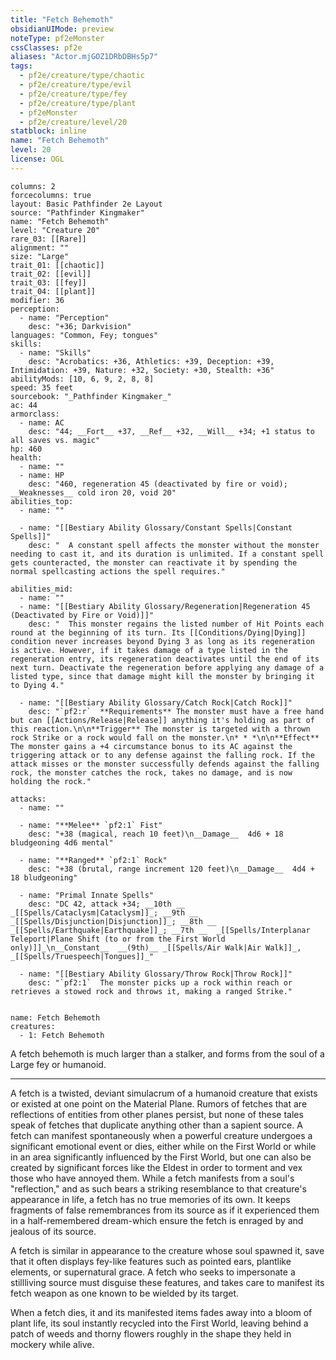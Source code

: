 ```yaml
---
title: "Fetch Behemoth"
obsidianUIMode: preview
noteType: pf2eMonster
cssClasses: pf2e
aliases: "Actor.mjGOZ1DRbDBHs5p7" 
tags:
  - pf2e/creature/type/chaotic
  - pf2e/creature/type/evil
  - pf2e/creature/type/fey
  - pf2e/creature/type/plant
  - pf2eMonster
  - pf2e/creature/level/20
statblock: inline
name: "Fetch Behemoth"
level: 20
license: OGL
---
```


```statblock
columns: 2
forcecolumns: true
layout: Basic Pathfinder 2e Layout
source: "Pathfinder Kingmaker"
name: "Fetch Behemoth"
level: "Creature 20"
rare_03: [[Rare]]
alignment: ""
size: "Large"
trait_01: [[chaotic]]
trait_02: [[evil]]
trait_03: [[fey]]
trait_04: [[plant]]
modifier: 36
perception:
  - name: "Perception"
    desc: "+36; Darkvision"
languages: "Common, Fey; tongues"
skills:
  - name: "Skills"
    desc: "Acrobatics: +36, Athletics: +39, Deception: +39, Intimidation: +39, Nature: +32, Society: +30, Stealth: +36"
abilityMods: [10, 6, 9, 2, 8, 8]
speed: 35 feet
sourcebook: "_Pathfinder Kingmaker_"
ac: 44
armorclass:
  - name: AC
    desc: "44; __Fort__ +37, __Ref__ +32, __Will__ +34; +1 status to all saves vs. magic"
hp: 460
health:
  - name: ""
  - name: HP
    desc: "460, regeneration 45 (deactivated by fire or void); __Weaknesses__ cold iron 20, void 20"
abilities_top:
  - name: ""

  - name: "[[Bestiary Ability Glossary/Constant Spells|Constant Spells]]"
    desc: "  A constant spell affects the monster without the monster needing to cast it, and its duration is unlimited. If a constant spell gets counteracted, the monster can reactivate it by spending the normal spellcasting actions the spell requires."

abilities_mid:
  - name: ""
  - name: "[[Bestiary Ability Glossary/Regeneration|Regeneration 45 (Deactivated by Fire or Void)]]"
    desc: "  This monster regains the listed number of Hit Points each round at the beginning of its turn. Its [[Conditions/Dying|Dying]] condition never increases beyond Dying 3 as long as its regeneration is active. However, if it takes damage of a type listed in the regeneration entry, its regeneration deactivates until the end of its next turn. Deactivate the regeneration before applying any damage of a listed type, since that damage might kill the monster by bringing it to Dying 4."

  - name: "[[Bestiary Ability Glossary/Catch Rock|Catch Rock]]"
    desc: "`pf2:r`  **Requirements** The monster must have a free hand but can [[Actions/Release|Release]] anything it's holding as part of this reaction.\n\n**Trigger** The monster is targeted with a thrown rock Strike or a rock would fall on the monster.\n* * *\n\n**Effect** The monster gains a +4 circumstance bonus to its AC against the triggering attack or to any defense against the falling rock. If the attack misses or the monster successfully defends against the falling rock, the monster catches the rock, takes no damage, and is now holding the rock."

attacks:
  - name: ""

  - name: "**Melee** `pf2:1` Fist"
    desc: "+38 (magical, reach 10 feet)\n__Damage__  4d6 + 18 bludgeoning 4d6 mental"

  - name: "**Ranged** `pf2:1` Rock"
    desc: "+38 (brutal, range increment 120 feet)\n__Damage__  4d4 + 18 bludgeoning"

  - name: "Primal Innate Spells"
    desc: "DC 42, attack +34; __10th __  _[[Spells/Cataclysm|Cataclysm]]_; __9th __  _[[Spells/Disjunction|Disjunction]]_; __8th __  _[[Spells/Earthquake|Earthquake]]_; __7th __  _[[Spells/Interplanar Teleport|Plane Shift (to or from the First World only)]]_\n__Constant__  __(9th)__ _[[Spells/Air Walk|Air Walk]]_, _[[Spells/Truespeech|Tongues]]_"

  - name: "[[Bestiary Ability Glossary/Throw Rock|Throw Rock]]"
    desc: "`pf2:1`  The monster picks up a rock within reach or retrieves a stowed rock and throws it, making a ranged Strike."
 
```

```encounter-table
name: Fetch Behemoth
creatures:
  - 1: Fetch Behemoth
```



A fetch behemoth is much larger than a stalker, and forms from the soul of a Large fey or humanoid.

* * *

A fetch is a twisted, deviant simulacrum of a humanoid creature that exists or existed at one point on the Material Plane. Rumors of fetches that are reflections of entities from other planes persist, but none of these tales speak of fetches that duplicate anything other than a sapient source. A fetch can manifest spontaneously when a powerful creature undergoes a significant emotional event or dies, either while on the First World or while in an area significantly influenced by the First World, but one can also be created by significant forces like the Eldest in order to torment and vex those who have annoyed them. While a fetch manifests from a soul's "reflection," and as such bears a striking resemblance to that creature's appearance in life, a fetch has no true memories of its own. It keeps fragments of false remembrances from its source as if it experienced them in a half-remembered dream-which ensure the fetch is enraged by and jealous of its source.

A fetch is similar in appearance to the creature whose soul spawned it, save that it often displays fey-like features such as pointed ears, plantlike elements, or supernatural grace. A fetch who seeks to impersonate a stillliving source must disguise these features, and takes care to manifest its fetch weapon as one known to be wielded by its target.

When a fetch dies, it and its manifested items fades away into a bloom of plant life, its soul instantly recycled into the First World, leaving behind a patch of weeds and thorny flowers roughly in the shape they held in mockery while alive.

